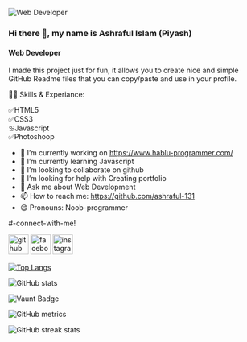 ![Web Developer](https://github.com/harun181/harun181/blob/main/code.png?raw=true)

### Hi there 👋, my name is Ashraful Islam (Piyash)
#### Web Developer


I made this project just for fun, it allows you to create nice and simple GitHub Readme files that you can copy/paste and use in your profile.

👩‍💻 Skills & Experiance: <br>

✅HTML5 <br>
✅CSS3 <br>
♋Javascript <br>
✅Photoshoop <br>

- 🔭 I’m currently working on https://www.hablu-programmer.com/ 
- 🌱 I’m currently learning Javascript 
- 👯 I’m looking to collaborate on github 
- 🤔 I’m looking for help with Creating portfolio 
- 💬 Ask me about Web Development 
- 📫 How to reach me: https://github.com/ashraful-131 
- 😄 Pronouns: Noob-programmer 

#-connect-with-me!

[<img src='https://cdn.jsdelivr.net/npm/simple-icons@3.0.1/icons/github.svg' alt='github' height='40'>](https://github.com/ashraful-131)  [<img src='https://cdn.jsdelivr.net/npm/simple-icons@3.0.1/icons/facebook.svg' alt='facebook' height='40'>](https://www.facebook.com/ashraful131)  [<img src='https://cdn.jsdelivr.net/npm/simple-icons@3.0.1/icons/instagram.svg' alt='instagram' height='40'>](https://www.instagram.com/piyash4486/)  

[![Top Langs](https://github-readme-stats.vercel.app/api/top-langs/?username=ashraful-131)](https://github.com/anuraghazra/github-readme-stats)

![GitHub stats](https://github-readme-stats.vercel.app/api?username=ashraful-131&show_icons=true&count_private=true)  

![Vaunt Badge](https://api.vaunt.dev/v1/github/entities/ashraful-131/contributions?format=svg&private=true)  

![GitHub metrics](https://metrics.lecoq.io/ashraful-131)  

![GitHub streak stats](https://streak-stats.demolab.com/?user=ashraful-131)  

